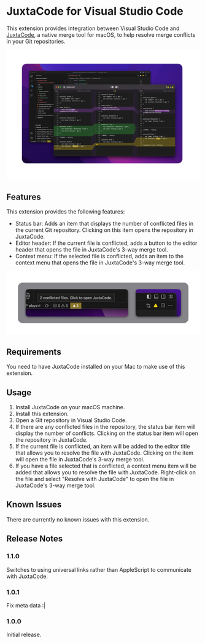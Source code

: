 # JuxtaCode for Visual Studio Code

This extension provides integration between Visual Studio Code and [JuxtaCode](https://juxtacode.app), a native merge tool for macOS, to help resolve merge conflicts in your Git repositories.

![JuxtaCode's 3-way merge tool, opened from a conflicted file in Visual Studio Code.](README/vscode-merge.webp)

## Features

This extension provides the following features:

- Status bar: Adds an item that displays the number of conflicted files in the current Git repository. Clicking on this item opens the repository in JuxtaCode.
- Editor header: If the current file is conflicted, adds a button to the editor header that opens the file in JuxtaCode's 3-way merge tool.
- Context menu: If the selected file is conflicted, adds an item to the context menu that opens the file in JuxtaCode's 3-way merge tool.

![The JuxtaCode status bar and editor title items in Visual Studio Code.](README/vscode-items.png) 

## Requirements

You need to have JuxtaCode installed on your Mac to make use of this extension.

## Usage

1. Install JuxtaCode on your macOS machine.
2. Install this extension.
3. Open a Git repository in Visual Studio Code.
4. If there are any conflicted files in the repository, the status bar item will display the number of conflicts. Clicking on the status bar item will open the repository in JuxtaCode.
5. If the current file is conflicted, an item will be added to the editor title that allows you to resolve the file with JuxtaCode. Clicking on the item will open the file in JuxtaCode's 3-way merge tool.
6. If you have a file selected that is conflicted, a context menu item will be added that allows you to resolve the file with JuxtaCode. Right-click on the file and select "Resolve with JuxtaCode" to open the file in JuxtaCode's 3-way merge tool.

## Known Issues

There are currently no known issues with this extension.

## Release Notes

### 1.1.0

Switches to using universal links rather than AppleScript to communicate with JuxtaCode.

### 1.0.1

Fix meta data :|

### 1.0.0

Initial release.